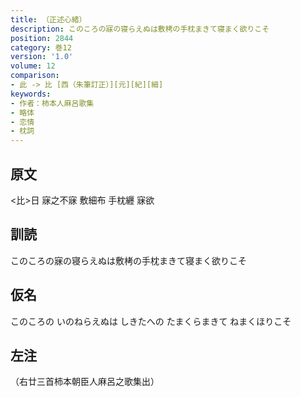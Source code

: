 ```yaml
---
title: （正述心緒）
description: このころの寐の寝らえぬは敷栲の手枕まきて寝まく欲りこそ
position: 2844
category: 巻12
version: '1.0'
volume: 12
comparison:
- 此 -> 比 [西（朱筆訂正）][元][紀][細]
keywords:
- 作者：柿本人麻呂歌集
- 略体
- 恋情
- 枕詞
---
```


## 原文

<比>日 寐之不寐 敷細布 手枕纒 寐欲

## 訓読

このころの寐の寝らえぬは敷栲の手枕まきて寝まく欲りこそ

## 仮名

このころの いのねらえぬは しきたへの たまくらまきて ねまくほりこそ

## 左注

（右廿三首柿本朝臣人麻呂之歌集出）
